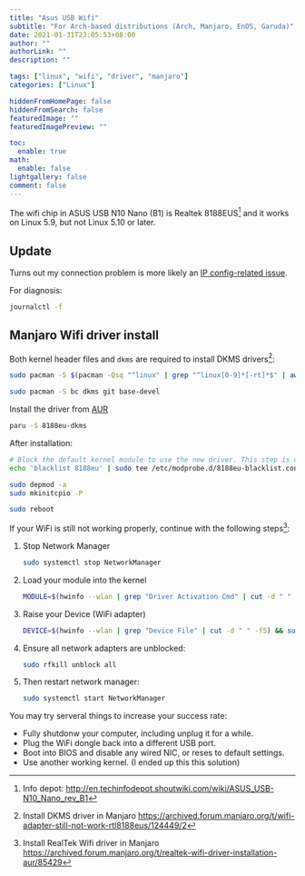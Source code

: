 ```yaml
---
title: "Asus USB Wifi"
subtitle: "For Arch-based distributions (Arch, Manjaro, EnOS, Garuda)"
date: 2021-01-31T23:05:53+08:00
author: ""
authorLink: ""
description: ""

tags: ["linux", "wifi", "driver", "manjaro"]
categories: ["Linux"]

hiddenFromHomePage: false
hiddenFromSearch: false
featuredImage: ""
featuredImagePreview: ""

toc:
  enable: true
math:
  enable: false
lightgallery: false
comment: false
---
```


The wifi chip in ASUS USB N10 Nano (B1) is Realtek 8188EUS[^1] and it works on Linux 5.9, but not Linux 5.10 or later.

<!--more-->

## Update 

Turns out my connection problem is more likely an [IP config-related issue](https://www.reddit.com/r/archlinux/comments/acjn5g/networkmanager_hotspot_error_ip_configuration/).

For diagnosis:

```bash
journalctl -f
```

## Manjaro Wifi driver install

Both kernel header files and `dkms` are required to install DKMS drivers[^2]:

```bash
sudo pacman -S $(pacman -Qsq "^linux" | grep "^linux[0-9]*[-rt]*$" | awk '{print $1"-headers"}' ORS=' ')

sudo pacman -S bc dkms git base-devel
```

Install the driver from [AUR](https://aur.archlinux.org/packages/8188eu-dkms)

```bash
paru -S 8188eu-dkms
```

After installation:

```bash
# Block the default kernel module to use the new driver. This step is optional because the AUR package should do this for you.
echo 'blacklist 8188eu' | sudo tee /etc/modprobe.d/8188eu-blacklist.conf

sudo depmod -a
sudo mkinitcpio -P

sudo reboot
```

If your WiFi is still not working properly, continue with the following steps[^3]:

1. Stop Network Manager
   ```bash
   sudo systemctl stop NetworkManager
   ```
2. Load your module into the kernel
   ```bash
   MODULE=$(hwinfo --wlan | grep "Driver Activation Cmd" | cut -d " " -f9 | tr -d '"') && sudo modprobe $MODULE
   ```
3. Raise your Device (WiFi adapter)
   ```bash
   DEVICE=$(hwinfo --wlan | grep "Device File" | cut -d " " -f5) && sudo ip link set $DEVICE up
   ```
4. Ensure all network adapters are unblocked:
   ```bash
   sudo rfkill unblock all
   ```
5. Then restart network manager:
   ```bash
   sudo systemctl start NetworkManager
   ```

You may try serveral things to increase your success rate:
- Fully shutdonw your computer, including unplug it for a while.
- Plug the WiFi dongle back into a different USB port.
- Boot into BIOS and disable any wired NIC, or reses to default settings.
- Use another working kernel. (I ended up this this solution)

[^1]: Info depot: <http://en.techinfodepot.shoutwiki.com/wiki/ASUS_USB-N10_Nano_rev_B1>
[^2]: Install DKMS driver in Manjaro <https://archived.forum.manjaro.org/t/wifi-adapter-still-not-work-rtl8188eus/124449/2>
[^3]: Install RealTek Wifi driver in Manjaro  <https://archived.forum.manjaro.org/t/realtek-wifi-driver-installation-aur/85429>
